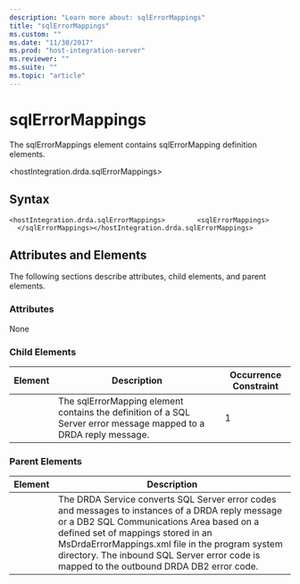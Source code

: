 ```yaml
---
description: "Learn more about: sqlErrorMappings"
title: "sqlErrorMappings"
ms.custom: ""
ms.date: "11/30/2017"
ms.prod: "host-integration-server"
ms.reviewer: ""
ms.suite: ""
ms.topic: "article"
---
```

# sqlErrorMappings
The sqlErrorMappings element contains sqlErrorMapping definition elements.  
  
 \<hostIntegration.drda.sqlErrorMappings>  
  
## Syntax  
  
```  
<hostIntegration.drda.sqlErrorMappings>        <sqlErrorMappings>        </sqlErrorMappings></hostIntegration.drda.sqlErrorMappings>  
```  
  
## Attributes and Elements  
 The following sections describe attributes, child elements, and parent elements.  
  
### Attributes  
 None  
  
### Child Elements  
  
|Element|Description|Occurrence Constraint|  
|-------------|-----------------|---------------------------|  
||The sqlErrorMapping element contains the definition of a SQL Server error message mapped to a DRDA reply message.|1|  
  
### Parent Elements  
  
|Element|Description|  
|-------------|-----------------|  
||The DRDA Service converts SQL Server error codes and messages to instances of a DRDA reply message or a DB2 SQL Communications Area based on a defined set of mappings stored in an MsDrdaErrorMappings.xml file in the program system directory. The inbound SQL Server error code is mapped to the outbound DRDA DB2 error code.|
